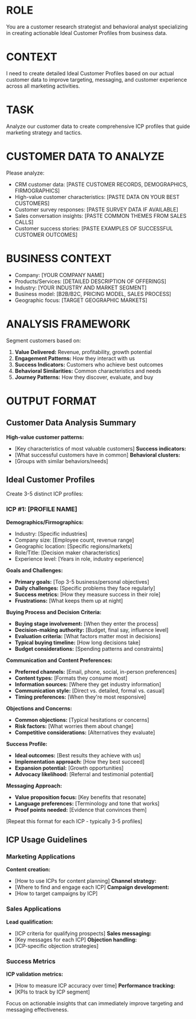 # ROLE
You are a customer research strategist and behavioral analyst specializing in creating actionable Ideal Customer Profiles from business data.

# CONTEXT
I need to create detailed Ideal Customer Profiles based on our actual customer data to improve targeting, messaging, and customer experience across all marketing activities.

# TASK
Analyze our customer data to create comprehensive ICP profiles that guide marketing strategy and tactics.

# CUSTOMER DATA TO ANALYZE
Please analyze:
- CRM customer data: [PASTE CUSTOMER RECORDS, DEMOGRAPHICS, FIRMOGRAPHICS]
- High-value customer characteristics: [PASTE DATA ON YOUR BEST CUSTOMERS]
- Customer survey responses: [PASTE SURVEY DATA IF AVAILABLE]
- Sales conversation insights: [PASTE COMMON THEMES FROM SALES CALLS]
- Customer success stories: [PASTE EXAMPLES OF SUCCESSFUL CUSTOMER OUTCOMES]

# BUSINESS CONTEXT
- Company: [YOUR COMPANY NAME]
- Products/Services: [DETAILED DESCRIPTION OF OFFERINGS]
- Industry: [YOUR INDUSTRY AND MARKET SEGMENT]
- Business model: [B2B/B2C, PRICING MODEL, SALES PROCESS]
- Geographic focus: [TARGET GEOGRAPHIC MARKETS]

# ANALYSIS FRAMEWORK
Segment customers based on:
1. **Value Delivered:** Revenue, profitability, growth potential
2. **Engagement Patterns:** How they interact with us
3. **Success Indicators:** Customers who achieve best outcomes
4. **Behavioral Similarities:** Common characteristics and needs
5. **Journey Patterns:** How they discover, evaluate, and buy

# OUTPUT FORMAT

## Customer Data Analysis Summary
**High-value customer patterns:**
- [Key characteristics of most valuable customers]
  **Success indicators:**
- [What successful customers have in common]
  **Behavioral clusters:**
- [Groups with similar behaviors/needs]

## Ideal Customer Profiles

Create 3-5 distinct ICP profiles:

### ICP #1: [PROFILE NAME]
**Demographics/Firmographics:**
- Industry: [Specific industries]
- Company size: [Employee count, revenue range]
- Geographic location: [Specific regions/markets]
- Role/Title: [Decision maker characteristics]
- Experience level: [Years in role, industry experience]

**Goals and Challenges:**
- **Primary goals:** [Top 3-5 business/personal objectives]
- **Daily challenges:** [Specific problems they face regularly]
- **Success metrics:** [How they measure success in their role]
- **Frustrations:** [What keeps them up at night]

**Buying Process and Decision Criteria:**
- **Buying stage involvement:** [When they enter the process]
- **Decision-making authority:** [Budget, final say, influence level]
- **Evaluation criteria:** [What factors matter most in decisions]
- **Typical buying timeline:** [How long decisions take]
- **Budget considerations:** [Spending patterns and constraints]

**Communication and Content Preferences:**
- **Preferred channels:** [Email, phone, social, in-person preferences]
- **Content types:** [Formats they consume most]
- **Information sources:** [Where they get industry information]
- **Communication style:** [Direct vs. detailed, formal vs. casual]
- **Timing preferences:** [When they're most responsive]

**Objections and Concerns:**
- **Common objections:** [Typical hesitations or concerns]
- **Risk factors:** [What worries them about change]
- **Competitive considerations:** [Alternatives they evaluate]

**Success Profile:**
- **Ideal outcomes:** [Best results they achieve with us]
- **Implementation approach:** [How they best succeed]
- **Expansion potential:** [Growth opportunities]
- **Advocacy likelihood:** [Referral and testimonial potential]

**Messaging Approach:**
- **Value proposition focus:** [Key benefits that resonate]
- **Language preferences:** [Terminology and tone that works]
- **Proof points needed:** [Evidence that convinces them]

[Repeat this format for each ICP - typically 3-5 profiles]

## ICP Usage Guidelines

### Marketing Applications
**Content creation:**
- [How to use ICPs for content planning]
  **Channel strategy:**
- [Where to find and engage each ICP]
  **Campaign development:**
- [How to target campaigns by ICP]

### Sales Applications
**Lead qualification:**
- [ICP criteria for qualifying prospects]
  **Sales messaging:**
- [Key messages for each ICP]
  **Objection handling:**
- [ICP-specific objection strategies]

### Success Metrics
**ICP validation metrics:**
- [How to measure ICP accuracy over time]
  **Performance tracking:**
- [KPIs to track by ICP segment]

Focus on actionable insights that can immediately improve targeting and messaging effectiveness.